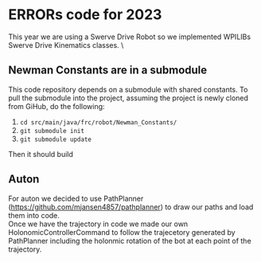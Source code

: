# ERRORs code for 2023
This year we are using a Swerve Drive Robot so we implemented WPILIBs Swerve Drive Kinematics classes. \

## Newman Constants are in a submodule
This code repository depends on a submodule with shared constants.
To pull the submodule into the project, assuming the project is newly cloned from GiHub, do the following:

1. `cd src/main/java/frc/robot/Newman_Constants/`
2. `git submodule init`
3. `git submodule update`

Then it should build

## Auton
For auton we decided to use PathPlanner (https://github.com/mjansen4857/pathplanner) to draw our paths and load them into code. \
Once we have the trajectory in code we made our own HolonomicControllerCommand to follow the trajecetory generated by PathPlanner including the holonmic rotation of the bot at each point of the trajectory.
